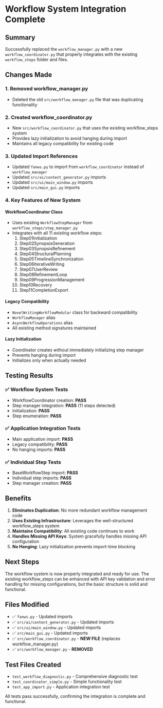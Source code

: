 # Workflow System Integration Complete

## Summary

Successfully replaced the `workflow_manager.py` with a new `workflow_coordinator.py` that properly integrates with the existing `workflow_steps` folder and files.

## Changes Made

### 1. Removed workflow_manager.py
- Deleted the old `src/workflow_manager.py` file that was duplicating functionality

### 2. Created workflow_coordinator.py
- New `src/workflow_coordinator.py` that uses the existing workflow_steps system
- Provides lazy initialization to avoid hanging during import
- Maintains all legacy compatibility for existing code

### 3. Updated Import References
- Updated `fanws.py` to import from `workflow_coordinator` instead of `workflow_manager`
- Updated `src/ai/content_generator.py` imports
- Updated `src/ui/main_window.py` imports
- Updated `src/main_gui.py` imports

### 4. Key Features of New System

#### WorkflowCoordinator Class
- Uses existing `WorkflowStepManager` from `workflow_steps/step_manager.py`
- Integrates with all 11 existing workflow steps:
  1. Step01Initialization
  2. Step02SynopsisGeneration
  3. Step03SynopsisRefinement
  4. Step04StructuralPlanning
  5. Step05TimelineSynchronization
  6. Step06IterativeWriting
  7. Step07UserReview
  8. Step08RefinementLoop
  9. Step09ProgressionManagement
  10. Step10Recovery
  11. Step11CompletionExport

#### Legacy Compatibility
- `NovelWritingWorkflowModular` class for backward compatibility
- `WorkflowManager` alias
- `AsyncWorkflowOperations` alias
- All existing method signatures maintained

#### Lazy Initialization
- Coordinator creates without immediately initializing step manager
- Prevents hanging during import
- Initializes only when actually needed

## Testing Results

### ✅ Workflow System Tests
- WorkflowCoordinator creation: **PASS**
- Step manager integration: **PASS** (11 steps detected)
- Initialization: **PASS**
- Step enumeration: **PASS**

### ✅ Application Integration Tests
- Main application import: **PASS**
- Legacy compatibility: **PASS**
- No hanging imports: **PASS**

### ✅ Individual Step Tests
- BaseWorkflowStep import: **PASS**
- Individual step imports: **PASS**
- Step manager creation: **PASS**

## Benefits

1. **Eliminates Duplication**: No more redundant workflow management code
2. **Uses Existing Infrastructure**: Leverages the well-structured workflow_steps system
3. **Maintains Compatibility**: All existing code continues to work
4. **Handles Missing API Keys**: System gracefully handles missing API configuration
5. **No Hanging**: Lazy initialization prevents import-time blocking

## Next Steps

The workflow system is now properly integrated and ready for use. The existing workflow_steps can be enhanced with API key validation and error handling for missing configurations, but the basic structure is solid and functional.

## Files Modified

- ✅ `fanws.py` - Updated imports
- ✅ `src/ai/content_generator.py` - Updated imports
- ✅ `src/ui/main_window.py` - Updated imports
- ✅ `src/main_gui.py` - Updated imports
- ✅ `src/workflow_coordinator.py` - **NEW FILE** (replaces workflow_manager.py)
- ✅ `src/workflow_manager.py` - **REMOVED**

## Test Files Created

- `test_workflow_diagnostic.py` - Comprehensive diagnostic test
- `test_coordinator_simple.py` - Simple functionality test
- `test_app_import.py` - Application integration test

All tests pass successfully, confirming the integration is complete and functional.
